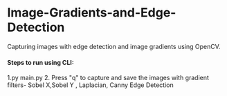 # Image-Gradients-and-Edge-Detection
Capturing images with edge detection and image gradients using OpenCV.

#### Steps to run using CLI:
1.py main.py
2. Press "q" to capture and save the images with gradient filters- Sobel X,Sobel Y , Laplacian, Canny Edge Detection
